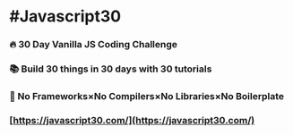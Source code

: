 # #Javascript30

### 🔥 30 Day Vanilla JS Coding Challenge
### 📚 Build 30 things in 30 days with 30 tutorials
### 🚫 No Frameworks×No Compilers×No Libraries×No Boilerplate

### [https://javascript30.com/](https://javascript30.com/)

